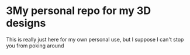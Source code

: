 # 3My personal repo for my 3D designs

This is really just here for my own personal use, but I suppose I can't stop you from poking around
